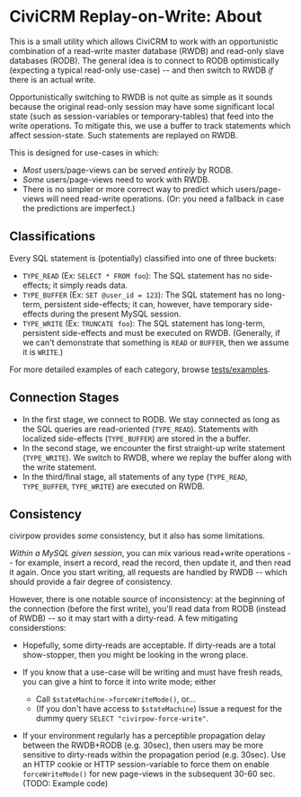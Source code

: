 # CiviCRM Replay-on-Write: About

This is a small utility which allows CiviCRM to work with an opportunistic
combination of a read-write master database (RWDB) and read-only slave
databases (RODB).  The general idea is to connect to RODB optimistically
(expecting a typical read-only use-case) -- and then switch to RWDB *if*
there is an actual write.

Opportunistically switching to RWDB is not quite as simple as it sounds because
the original read-only session may have some significant local state (such
as session-variables or temporary-tables) that feed into the write
operations.  To mitigate this, we use a buffer to track statements which
affect session-state.  Such statements are replayed on RWDB.

This is designed for use-cases in which:

* *Most* users/page-views can be served *entirely* by RODB.
* *Some* users/page-views need to work with RWDB.
* There is no simpler or more correct way to predict which users/page-views will need read-write operations.
  (Or: you need a fallback in case the predictions are imperfect.)

## Classifications

Every SQL statement is (potentially) classified into one of three buckets:

* `TYPE_READ` (Ex: `SELECT * FROM foo`): The SQL statement has no side-effects; it simply reads data.
* `TYPE_BUFFER` (Ex: `SET @user_id = 123`): The SQL statement has no long-term, persistent side-effects; it can,
  however, have temporary side-effects during the present MySQL session.
* `TYPE_WRITE` (Ex: `TRUNCATE foo`): The SQL statement has long-term, persistent side-effects and must be
   executed on RWDB. (Generally, if we can't demonstrate that something is `READ` or `BUFFER`,
   then we assume it is `WRITE`.)

For more detailed examples of each category, browse [tests/examples](tests/examples).

## Connection Stages

* In the first stage, we connect to RODB. We stay connected
  as long as the SQL queries are read-oriented (`TYPE_READ`). Statements
  with localized side-effects (`TYPE_BUFFER`) are stored in the a buffer.
* In the second stage, we encounter the first straight-up write statement
  (`TYPE_WRITE`).  We switch to RWDB, where we replay the buffer
  along with the write statement.
* In the third/final stage, all statements of any type (`TYPE_READ`,
  `TYPE_BUFFER`, `TYPE_WRITE`) are executed on RWDB.

## Consistency

civirpow provides *some* consistency, but it also has some limitations.

*Within a MySQL given session*, you can mix various read+write operations --
for example, insert a record, read the record, then update it, and then read
it again.  Once you start writing, all requests are handled by RWDB -- which
should provide a fair degree of consistency.

However, there is one notable source of inconsistency: at the beginning of
the connection (before the first write), you'll read data from RODB (instead
of RWDB) -- so it may start with a dirty-read.  A few mitigating
considerstions:

* Hopefully, some dirty-reads are acceptable.  If dirty-reads are a total show-stopper, then you
  might be looking in the wrong place.

* If you know that a use-case will be writing and must have fresh reads, you can give a hint
  to force it into write mode; either
    * Call `$stateMachine->forceWriteMode()`, or...
    * (If you don't have access to `$stateMachine`) Issue a request for the dummy query
      `SELECT "civirpow-force-write"`.

* If your environment regularly has a perceptible propagation delay between the RWDB+RODB (e.g.  30sec), then users
  may be more sensitive to dirty-reads within the propagation period (e.g.  30sec).  Use an HTTP cookie or HTTP
  session-variable to force them on enable `forceWriteMode()` for new page-views in the subsequent 30-60 sec.  (TODO:
  Example code)
